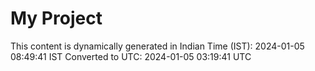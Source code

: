 # My Project

This content is dynamically generated in Indian Time (IST): 2024-01-05 08:49:41 IST
Converted to UTC: 2024-01-05 03:19:41 UTC
